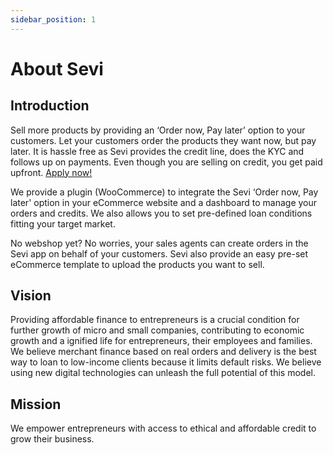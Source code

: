 ```yaml
---
sidebar_position: 1
---
```


# About Sevi 

## Introduction
Sell more products by providing an ‘Order now, Pay later’ option to your customers. Let your customers order the products they want now, but pay later. It is hassle free as Sevi provides the credit line, does the KYC and follows up on payments. Even though you are selling on credit, you get paid upfront. [Apply now!](https://forms.gle/ZaCk9M8qunv17abU6)

We provide a plugin (WooCommerce) to integrate the Sevi ‘Order now, Pay later' option in your eCommerce website and a dashboard to manage your orders and credits. We also allows you to set pre-defined loan conditions fitting your target market.

No webshop yet? No worries, your sales agents can create orders in the Sevi app on behalf of your customers. Sevi also provide an easy pre-set eCommerce template to upload the products you want to sell.

## Vision
Providing affordable finance to entrepreneurs is a crucial condition for further growth of micro and small companies, contributing to economic growth and a ignified life for entrepreneurs, their employees and families. We believe merchant finance based on real orders and delivery is the best way to loan to low-income clients because it limits default risks. We believe using new digital technologies can unleash the full potential of this model.

## Mission
We empower entrepreneurs with access to ethical and affordable credit to grow their business.

